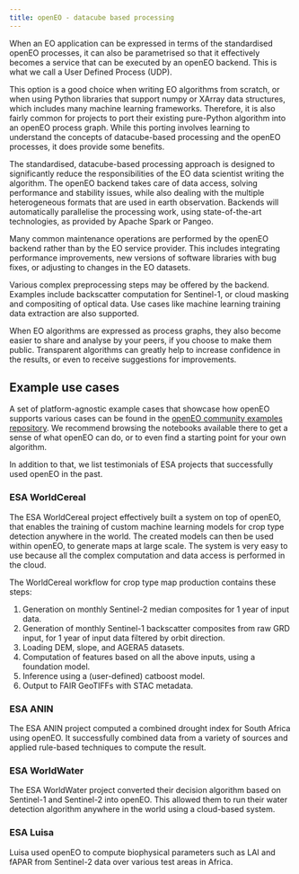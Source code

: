 ```yaml
---
title: openEO - datacube based processing
---
```


When an EO application can be expressed in terms of the standardised openEO processes, it can also be parametrised so that
it effectively becomes a service that can be executed by an openEO backend. This is what we call a User Defined Process (UDP).

This option is a good choice when writing EO algorithms from scratch, or when using Python libraries that support
numpy or XArray data structures, which includes many machine learning frameworks. Therefore, it is also fairly common for projects
to port their existing pure-Python algorithm into an openEO process graph. While this porting involves learning to understand
the concepts of datacube-based processing and the openEO processes, it does provide some benefits.

The standardised, datacube-based processing approach is designed to significantly reduce the responsibilities of the EO
data scientist writing the algorithm. The openEO backend takes care of data access, solving performance and stability issues,
while also dealing with the multiple heterogeneous formats that are used in earth observation. Backends will automatically
parallelise the processing work, using state-of-the-art technologies, as provided by Apache Spark or Pangeo.

Many common maintenance operations are performed by the openEO backend rather than by the EO service provider. This includes
integrating performance improvements, new versions of software libraries with bug fixes, or adjusting to changes in the EO
datasets.

Various complex preprocessing steps may be offered by the backend. Examples include backscatter computation for Sentinel-1,
or cloud masking and compositing of optical data. Use cases like machine learning training data extraction are also supported.

When EO algorithms are expressed as process graphs, they also become easier to share and analyse by your peers, if you
choose to make them public. Transparent algorithms can greatly help to increase confidence in the results, or even to receive
suggestions for improvements.


## Example use cases

A set of platform-agnostic example cases that showcase how openEO supports various cases can be found in the
[openEO community examples repository](https://github.com/Open-EO/openeo-community-examples).
We recommend browsing the notebooks available there to get a sense of what openEO can do, or to even find a starting point for your own
algorithm.

In addition to that, we list testimonials of ESA projects that successfully used openEO in the past.

### ESA WorldCereal

The ESA WorldCereal project effectively built a system on top of openEO, that enables the training of custom machine
learning models for crop type detection anywhere in the world. The created models can then be used within openEO, to
generate maps at large scale. The system is very easy to use because all the complex computation and data access is performed
in the cloud.

The WorldCereal workflow for crop type map production contains these steps:

1. Generation on monthly Sentinel-2 median composites for 1 year of input data.
2. Generation of monthly Sentinel-1 backscatter composites from raw GRD input, for 1 year of input data filtered by orbit direction.
3. Loading DEM, slope, and AGERA5 datasets.
3. Computation of features based on all the above inputs, using a foundation model.
4. Inference using a (user-defined) catboost model.
5. Output to FAIR GeoTIFFs with STAC metadata.

### ESA ANIN

The ESA ANIN project computed a combined drought index for South Africa using openEO. It successfully combined data from
a variety of sources and applied rule-based techniques to compute the result.

### ESA WorldWater

The ESA WorldWater project converted their decision algorithm based on Sentinel-1 and Sentinel-2 into openEO. This
allowed them to run their water detection algorithm anywhere in the world using a cloud-based system.

### ESA Luisa

Luisa used openEO to compute biophysical parameters such as LAI and fAPAR from Sentinel-2 data over various test areas
in Africa.
